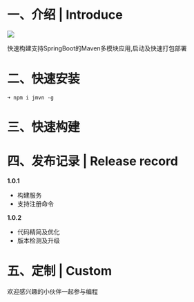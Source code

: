 # 一、介绍 | Introduce

![](https://img.springlearn.cn/blog/learn_1610971978000.png)

快速构建支持SpringBoot的Maven多模块应用,启动及快速打包部署

# 二、快速安装

```
➜ npm i jmvn -g
```

# 三、快速构建



# 四、发布记录 | Release record

**1.0.1**

- 构建服务
- 支持注册命令

**1.0.2**

- 代码精简及优化
- 版本检测及升级

# 五、定制 | Custom

欢迎感兴趣的小伙伴一起参与编程
